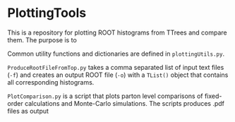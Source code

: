 # PlottingTools

This is a repository for plotting ROOT histograms from TTrees and compare them.
The purpose is to 

Common utility functions and dictionaries are defined in `plottingUtils.py`.

`ProduceRootFileFromTop.py` takes a comma separated list of input text files (`-f`) and creates an output ROOT file (`-o`) with a `TList()` object that contains all corresponding histograms.

`PlotComparison.py` is a script that plots parton level comparisons of fixed-order calculations and Monte-Carlo simulations.
The scripts produces .pdf files as output
